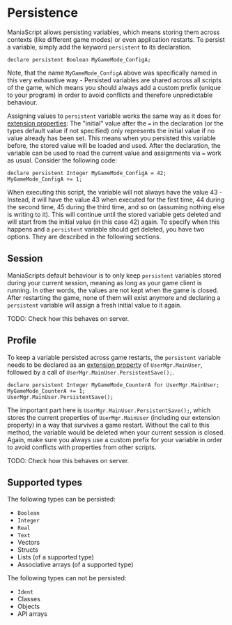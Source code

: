 # Persistence

ManiaScript allows persisting variables, which means storing them across contexts (like different game modes) or even application restarts. To persist a variable, simply add the keyword `persistent` to its declaration.

```ManiaScript
declare persistent Boolean MyGameMode_ConfigA;
```

Note, that the name `MyGameMode_ConfigA` above was specifically named in this very exhaustive way - Persisted variables are shared across all scripts of the game, which means you should always add a custom prefix (unique to your program) in order to avoid conflicts and therefore unpredictable behaviour.

Assigning values to `persistent` variable works the same way as it does for [extension properties](/advanced/extension_properties.html): The "initial" value after the `=` in the declaration (or the types default value if not specified) only represents the initial value if no value already has been set. This means when you persisted this variable before, the stored value will be loaded and used. After the declaration, the variable can be used to read the current value and assignments via `=` work as usual. Consider the following code:

```ManiaScript
declare persistent Integer MyGameMode_ConfigA = 42;
MyGameMode_ConfigA += 1;
```

When executing this script, the variable will not always have the value 43 - Instead, it will have the value 43 when executed for the first time, 44 during the second time, 45 during the third time, and so on (assuming nothing else is writing to it). This will continue until the stored variable gets deleted and will start from the initial value (in this case 42) again. To specify when this happens and a `persistent` variable should get deleted, you have two options. They are described in the following sections.

## Session
ManiaScripts default behaviour is to only keep `persistent` variables stored during your current session, meaning as long as your game client is running. In other words, the values are not kept when the game is closed. After restarting the game, none of them will exist anymore and declaring a `persistent` variable will assign a fresh initial value to it again.

TODO: Check how this behaves on server.

## Profile
To keep a variable persisted across game restarts, the `persistent` variable needs to be declared as an [extension property](/advanced/extension_properties.html) of `UserMgr.MainUser`, followed by a call of `UserMgr.MainUser.PersistentSave();`.

```ManiaScript
declare persistent Integer MyGameMode_CounterA for UserMgr.MainUser;
MyGameMode_CounterA += 1;
UserMgr.MainUser.PersistentSave();
```

The important part here is `UserMgr.MainUser.PersistentSave();`, which stores the current properties of `UserMgr.MainUser` (including our extension property) in a way that survives a game restart. Without the call to this method, the variable would be deleted when your current session is closed. Again, make sure you always use a custom prefix for your variable in order to avoid conflicts with properties from other scripts.

TODO: Check how this behaves on server.

## Supported types
The following types can be persisted:
- `Boolean`
- `Integer`
- `Real`
- `Text`
- Vectors
- Structs
- Lists (of a supported type)
- Associative arrays (of a supported type)

The following types can not be persisted:
- `Ident`
- Classes
- Objects
- API arrays
